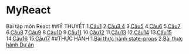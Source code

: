 # MyReact
Bài tập môn React
##lÝ THUYẾT
1.[Câu1](https://codepen.io/Tung12012003/pen/XWYPMLV)
2.[Câu3,4](https://codepen.io/Tung12012003/pen/qBKMmqL)
3.[Câu5](https://codepen.io/Tung12012003/details/RwJexxJ)
4.[Câu6](https://codepen.io/Tung12012003/pen/KKeGZrp)
5.[Câu7](https://codepen.io/Tung12012003/pen/wvXYpOL)
6.[Câu8](https://codepen.io/Tung12012003/pen/BaVOWba)
7.[Câu9](https://codepen.io/Tung12012003/pen/vYrggQw)
8.[Câu10](https://codepen.io/Tung12012003/pen/XWYMJvQ)
9.[Câu11](https://codepen.io/Tung12012003/details/yLEMNRm)
10.[Câu12](https://codepen.io/Tung12012003/pen/MWXpqQQ)
11.[Câu13](https://codepen.io/Tung12012003/pen/NWzpLvb)
12.[Câu14](https://codepen.io/Tung12012003/pen/LYrjMJd)
13.[Câu15](https://codepen.io/Tung12012003/pen/PoaKXyg)
14.[Câu16](https://codepen.io/Tung12012003/pen/ZERXxBq)
15.[Câu17](https://codepen.io/Tung12012003/pen/MWXEXVv)
##THỰC HÀNH
1.[Bài thực hành state-props](https://codesandbox.io/s/bai-tap-state-props-jbru4z)
2.[Bài thực hành Dự án](https://codesandbox.io/s/baitapduan-42dgif)
